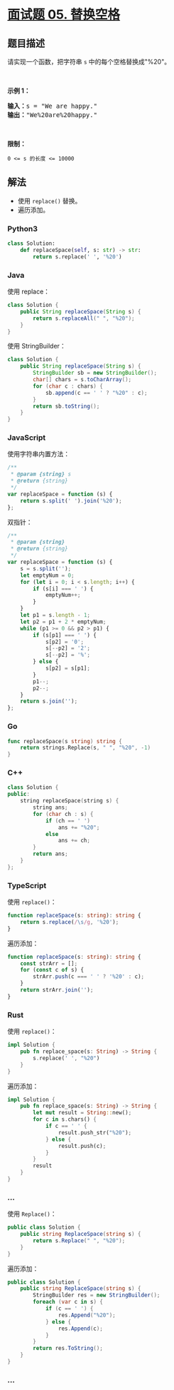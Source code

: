 # [面试题 05. 替换空格](https://leetcode.cn/problems/ti-huan-kong-ge-lcof/)

## 题目描述

<p>请实现一个函数，把字符串 <code>s</code> 中的每个空格替换成&quot;%20&quot;。</p>

<p>&nbsp;</p>

<p><strong>示例 1：</strong></p>

<pre><strong>输入：</strong>s = &quot;We are happy.&quot;
<strong>输出：</strong>&quot;We%20are%20happy.&quot;</pre>

<p>&nbsp;</p>

<p><strong>限制：</strong></p>

<p><code>0 &lt;= s 的长度 &lt;= 10000</code></p>

## 解法

-   使用 `replace()` 替换。
-   遍历添加。

<!-- tabs:start -->

### **Python3**

```python
class Solution:
    def replaceSpace(self, s: str) -> str:
        return s.replace(' ', '%20')
```

### **Java**

使用 replace：

```java
class Solution {
    public String replaceSpace(String s) {
        return s.replaceAll(" ", "%20");
    }
}
```

使用 StringBuilder：

```java
class Solution {
    public String replaceSpace(String s) {
        StringBuilder sb = new StringBuilder();
        char[] chars = s.toCharArray();
        for (char c : chars) {
            sb.append(c == ' ' ? "%20" : c);
        }
        return sb.toString();
    }
}
```

### **JavaScript**

使用字符串内置方法：

```js
/**
 * @param {string} s
 * @return {string}
 */
var replaceSpace = function (s) {
    return s.split(' ').join('%20');
};
```

双指针：

```js
/**
 * @param {string}
 * @return {string}
 */
var replaceSpace = function (s) {
    s = s.split('');
    let emptyNum = 0;
    for (let i = 0; i < s.length; i++) {
        if (s[i] === ' ') {
            emptyNum++;
        }
    }
    let p1 = s.length - 1;
    let p2 = p1 + 2 * emptyNum;
    while (p1 >= 0 && p2 > p1) {
        if (s[p1] === ' ') {
            s[p2] = '0';
            s[--p2] = '2';
            s[--p2] = '%';
        } else {
            s[p2] = s[p1];
        }
        p1--;
        p2--;
    }
    return s.join('');
};
```

### **Go**

```go
func replaceSpace(s string) string {
	return strings.Replace(s, " ", "%20", -1)
}
```

### **C++**

```cpp
class Solution {
public:
    string replaceSpace(string s) {
        string ans;
        for (char ch : s) {
            if (ch == ' ')
                ans += "%20";
            else
                ans += ch;
        }
        return ans;
    }
};
```

### **TypeScript**

使用 `replace()`：

```ts
function replaceSpace(s: string): string {
    return s.replace(/\s/g, '%20');
}
```

遍历添加：

```ts
function replaceSpace(s: string): string {
    const strArr = [];
    for (const c of s) {
        strArr.push(c === ' ' ? '%20' : c);
    }
    return strArr.join('');
}
```

### **Rust**

使用 `replace()`：

```rust
impl Solution {
    pub fn replace_space(s: String) -> String {
        s.replace(' ', "%20")
    }
}
```

遍历添加：

```rust
impl Solution {
    pub fn replace_space(s: String) -> String {
        let mut result = String::new();
        for c in s.chars() {
            if c == ' ' {
                result.push_str("%20");
            } else {
                result.push(c);
            }
        }
        result
    }
}
```

### **...**

使用 `Replace()`：

```csharp
public class Solution {
    public string ReplaceSpace(string s) {
        return s.Replace(" ", "%20");
    }
}
```

遍历添加：

```cs
public class Solution {
    public string ReplaceSpace(string s) {
        StringBuilder res = new StringBuilder();
        foreach (var c in s) {
            if (c == ' ') {
                res.Append("%20");
            } else {
                res.Append(c);
            }
        }
        return res.ToString();
    }
}
```

### **...**

```

```

<!-- tabs:end -->
